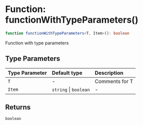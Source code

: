 # Function: functionWithTypeParameters()

```ts
function functionWithTypeParameters<T, Item>(): boolean
```

Function with type parameters

## Type Parameters

| Type Parameter | Default type | Description |
| :------ | :------ | :------ |
| `T` | - | Comments for T |
| `Item` | `string` \| `boolean` | - |

## Returns

`boolean`
